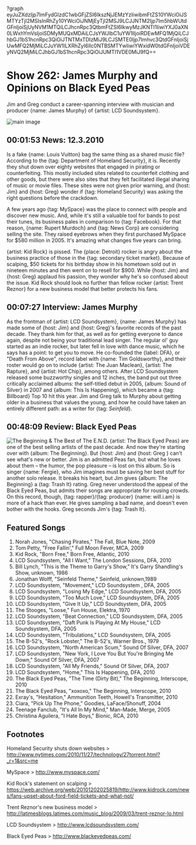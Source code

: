?graph eyJuZXdzIjp7ImFydGlzdC1wbGFjZSI6IkszNjJEMzYzIiwibmFtZS10YWciOiJSMTYzTjI2MSIsInRhZy10YWciOiJNMjEyTjI2MSJ9LCJJNTM2Ijp7Im5hbWUtdGFnIjoiSjUyNVM1MTQiLCJhcnRpc3QtbmFtZSI6IkwyMzJKNTI1IiwiYXJ0aXN0LWxhYmVsIjoiSDMyMUQxMDAiLCJsYWJlbC1uYW1lIjoiRDEwMFQ1MjQiLCJhbGJ1bS1hcnRpc3QiOiJTNTMxTDIzMiJ9LCJSMTE0Ijp7Imhvc3QtdGFnIjoiSjUwMFQ2MjMiLCJuYW1lLXRhZyI6Ilc0NTBSMTYwIiwiYWxidW0tdGFnIjoiVDEyNVQ2MjMiLCJhbGJ1bS1hcnRpc3QiOiJUMTI1VDE0MiJ9fQ==

# Show 262: James Murphy and Opinions on Black Eyed Peas
Jim and Greg conduct a career-spanning interview with musician and producer {name: James Murphy} of {artist: LCD Soundsystem}.

![main image](http://static.soundopinions.org/images/2010/jamesmurphy.jpg)

## 00:01:53 News: 12.3.2010
Is a fake {name: Louis Vuitton} bag the same thing as a shared music file? According to the {tag: Department of Homeland Security}, it is. Recently they shut down over eighty websites that engaged in pirating or counterfeiting. This mostly included sites related to counterfeit clothing and other goods, but there were also sites that they felt facilitated illegal sharing of music or movie files. These sites were not given prior warning, and {host: Jim} and {host: Greg} wonder if {tag: Homeland Security} was asking the right questions before the crackdown.

A few years ago {tag: MySpace} was the place to connect with people and discover new music. And, while it's still a valuable tool for bands to post their tunes, its business pales in comparison to {tag: Facebook}. For that reason, {name: Rupert Murdoch} and {tag: News Corp} are considering selling the site. They raised eyebrows when they first purchased MySpace for $580 million in 2005. It's amazing what changes five years can bring.

{artist: Kid Rock} is pissed. The {place: Detroit} rocker is angry about the business practice of those in the {tag: secondary ticket market}. Because of scalping, $50 tickets for his birthday show in his hometown sold out in nineteen minutes and then went on to resell for $900. While {host: Jim} and {host: Greg} applaud his passion, they wonder why he's so confused about the issue. Kid Rock should look no further than fellow rocker {artist: Trent Reznor} for a new business model that better protects his fans.

## 00:07:27 Interview: James Murphy
As the frontman of {artist: LCD Soundsystem}, {name: James Murphy} has made some of {host: Jim} and {host: Greg}'s favorite records of the past decade. They thank him for that, as well as for getting everyone to dance again, despite not being your traditional lead singer. The regular ol' guy started as an indie rocker, but later fell in love with dance music, which he says has a point: to get you to move. He co-founded the {label: DFA}, or "Death From Above", record label with {name: Tim Goldsworthy}, and their roster would go on to include {artist: The Juan Maclean}, {artist: The Rapture}, and {artist: Hot Chip}, among others. After LCD Soundsystem released some buzzworthy singles and 12 inches, the band put out three critically acclaimed albums: the self-titled debut in 2005, {album: Sound of Silver} in 2007 and {album: This Is Happening}, which became a {tag: Billboard} Top 10 hit this year. Jim and Greg talk to Murphy about getting older in a business that values the young, and how he could have taken an entirely different path: as a writer for {tag: *Seinfeld*}.

## 00:48:09 Review: Black Eyed Peas
![The Beginning & The Best of The E.N.D.](http://is4.mzstatic.com/image/thumb/Music/v4/db/d6/41/dbd64113-38a5-d216-4223-3a82c6fcc4b3/source/600x600bb.jpg "360391/417494202")
{artist: The Black Eyed Peas} are one of the best selling artists of the past decade. And now they're starting over with {album: The Beginning}. But {host: Jim} and {host: Greg } can't see what's new or better. Jim is an admitted Peas fan, but what he loves about them – the humor, the pop pleasure – is lost on this album. So is singer {name: Fergie}, who Jim imagines must be saving her best stuff for another solo release. It breaks his heart, but Jim gives {album: The Beginning} a {tag: Trash It} rating. Greg never understood the appeal of the Black Eyed Peas, but admits their songs are appropriate for rousing crowds. On this record, though, {tag: rapper}/{tag: producer} {name: will.i.am} is more of a hack than ever. He gives sampling a bad name, and doesn't even bother with the hooks. Greg seconds Jim's {tag: Trash It}.

## Featured Songs
1. Norah Jones, "Chasing Pirates," The Fall, Blue Note, 2009
2. Tom Petty, "Free Fallin'," Full Moon Fever, MCA, 2009
3. Kid Rock, "Born Free," Born Free, Atlantic, 2010
4. LCD Soundsystem, "All I Want," The London Sessions, DFA, 2010
5. Bill Lynch, "This is the Theme to Garry's Show," It's Garry Shandling's Show, unknown, 1986
6. Jonathan Wolff, "Seinfeld Theme," Seinfeld, unknown,1989
7. LCD Soundsystem, "Movement," LCD Soundsystem , DFA, 2005
8. LCD Soundsystem, "Losing My Edge," LCD Soundsystem, DFA, 2005
9. LCD Soundsystem, "Too Much Love," LCD Soundsystem, DFA, 2005
10. LCD Soundsystem, "Give It Up," LCD Soundsystem, DFA, 2005
11. The Stooges, "Loose," Fun House, Elektra, 1970
12. LCD Soundsystem, "Beat Connection," LCD Soundsystem, DFA, 2005
13. LCD Soundsystem, "Daft Punk Is Playing At My House," LCD Soundsystem, DFA, 2005
14. LCD Soundsystem, "Tribulations," LCD Soundsystem, DFA, 2005
15. The B-52's, "Rock Lobster," The B-52's, Warner Bros., 1979
16. LCD Soundsystem, "North American Scum," Sound Of Silver, DFA, 2007
17. LCD Soundsystem, "New York, I Love You But You're Bringing Me Down," Sound Of Silver, DFA, 2007
18. LCD Soundsystem, "All My Friends," Sound Of Silver, DFA, 2007
19. LCD Soundsystem, "Home," This Is Happening, DFA, 2010
20. The Black Eyed Peas, "The Time (Dirty Bit)," The Beginning, Interscope, 2010
21. The Black Eyed Peas, "xoxoxo," The Beginning, Interscope, 2010
22. Exray's, "Hesitation," Ammunition Teeth, Howell's Transmitter, 2010
23. Ciara, "Pick Up The Phone," Goodies, LaFace/Shonuff, 2004
24. Teenage Fanclub, "It's All In My Mind," Man-Made, Merge, 2005
25. Christina Aguilera, "I Hate Boys," Bionic, RCA, 2010

## Footnotes

Homeland Security shuts down websites > http://www.nytimes.com/2010/11/27/technology/27torrent.html?_r=1&src=me

MySpace > http://www.myspace.com/

Kid Rock's statement on scalping > https://web.archive.org/web/20101202025819/http://www.kidrock.com/news/fans-upset-about-ford-field-tickets-and-what-not/

Trent Reznor's new business model > http://latimesblogs.latimes.com/music_blog/2009/03/trent-reznor-lo.html

LCD Soundsystem > http://www.lcdsoundsystem.com/

Black Eyed Peas > http://www.blackeyedpeas.com/